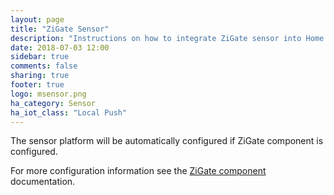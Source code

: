 ```yaml
---
layout: page
title: "ZiGate Sensor"
description: "Instructions on how to integrate ZiGate sensor into Home Assistant."
date: 2018-07-03 12:00
sidebar: true
comments: false
sharing: true
footer: true
logo: msensor.png
ha_category: Sensor
ha_iot_class: "Local Push"
---
```


The sensor platform will be automatically configured if ZiGate component is configured.

For more configuration information see the [ZiGate component](/components/zigate/) documentation.